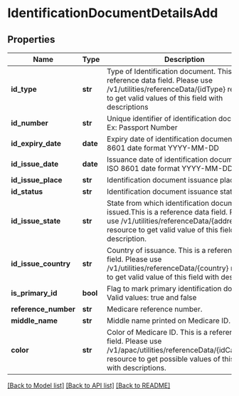 # IdentificationDocumentDetailsAdd

## Properties
Name | Type | Description | Notes
------------ | ------------- | ------------- | -------------
**id_type** | **str** | Type of Identification document. This is a reference data field. Please use /v1/utilities/referenceData/{idType} resource to get valid values of this field with descriptions | [optional] 
**id_number** | **str** | Unique identifier of identification document. Ex: Passport Number | [optional] 
**id_expiry_date** | **date** | Expiry date of identification document in ISO 8601 date format YYYY-MM-DD | [optional] 
**id_issue_date** | **date** | Issuance date of identification document in ISO 8601 date format YYYY-MM-DD | [optional] 
**id_issue_place** | **str** | Identification document issuance place | [optional] 
**id_status** | **str** | Identification document issuance status | [optional] 
**id_issue_state** | **str** | State from which identification document was issued.This is a reference data field. Please use /v1/utilities/referenceData/{addressState} resource to get valid value of this field with description. | [optional] 
**id_issue_country** | **str** | Country of issuance. This is a reference data field. Please use /v1/utilities/referenceData/{country} resource to get valid value of this field with description. | [optional] 
**is_primary_id** | **bool** | Flag to mark primary identification document. Valid values: true and false | [optional] 
**reference_number** | **str** | Medicare reference number. | [optional] 
**middle_name** | **str** | Middle name printed on Medicare ID. | [optional] 
**color** | **str** | Color of Medicare ID. This is a reference data field. Please use /v1/apac/utilities/referenceData/{idCardColor} resource to get possible values of this field with descriptions. | [optional] 

[[Back to Model list]](../README.md#documentation-for-models) [[Back to API list]](../README.md#documentation-for-api-endpoints) [[Back to README]](../README.md)

